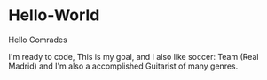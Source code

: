 # Hello-World

Hello Comrades

I'm ready to code, This is my goal, and I also like soccer: Team (Real Madrid) and I'm also a accomplished Guitarist of many genres.
